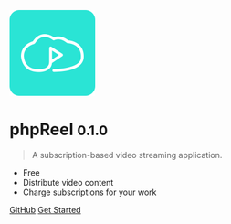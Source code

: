 ![logo](_media/logo.png)

# phpReel <small>0.1.0</small>

> A subscription-based video streaming application.

- Free
- Distribute video content
- Charge subscriptions for your work

[GitHub](https://github.com/phpreel/phpreel/)
[Get Started](#getting-started)

